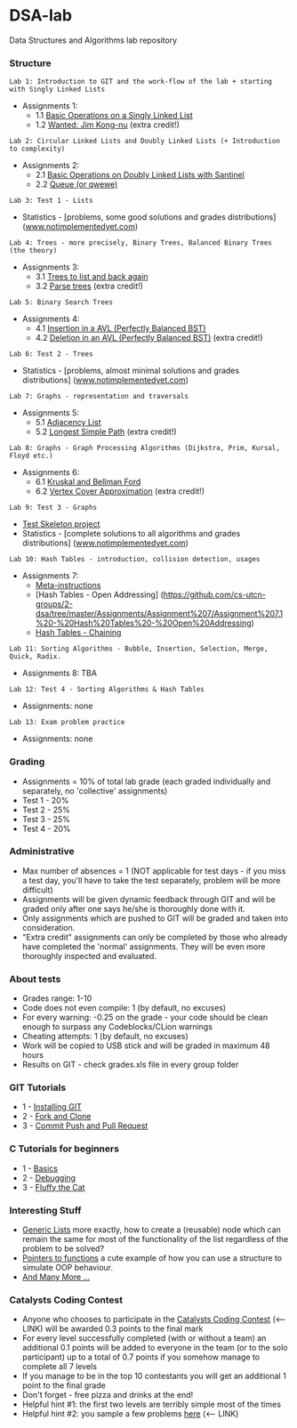 # DSA-lab

Data Structures and Algorithms lab repository


### Structure

```
Lab 1: Introduction to GIT and the work-flow of the lab + starting with Singly Linked Lists
```
* Assignments 1:
	- 1.1 [Basic Operations on a Singly Linked List](https://github.com/cs-utcn-groups/2-dsa/tree/master/Assignments/Assignment%201/Assignment%201) 
	- 1.2 [Wanted: Jim Kong-nu](https://github.com/cs-utcn-groups/2-dsa/tree/master/Assignments/Assignment%201/Assignment%201%20-%20extra%20credit) (extra credit!)

```
Lab 2: Circular Linked Lists and Doubly Linked Lists (+ Introduction to complexity)
```
* Assignments 2:
	- 2.1 [Basic Operations on Doubly Linked Lists with Santinel](https://github.com/cs-utcn-groups/2-dsa/tree/master/Assignments/Assignment%202/Assignment%202.1%20-%20doubly%20linked%20lists)
	- 2.2 [Queue (or qwewe)](https://github.com/cs-utcn-groups/2-dsa/tree/master/Assignments/Assignment%202/Assignment%202.2%20-%20queue)

```
Lab 3: Test 1 - Lists
```
* Statistics - [problems, some good solutions and grades distributions] (www.notimplementedyet.com)

```
Lab 4: Trees - more precisely, Binary Trees, Balanced Binary Trees (the theory)
```
* Assignments 3: 
	- 3.1 [Trees to list and back again](https://github.com/cs-utcn-groups/2-dsa/tree/master/Assignments/Assignment%203/Assignment%203%20-%20Tree%20to%20list%20and%20back%20again)
	- 3.2 [Parse trees](https://github.com/cs-utcn-groups/2-dsa/tree/master/Assignments/Assignment%203/Assignment%203%20-%20extra%20credit%20(parse%20tree)) (extra credit!)

```
Lab 5: Binary Search Trees
```
* Assignments 4: 
	- 4.1 [Insertion in a AVL (Perfectly Balanced BST)](https://github.com/cs-utcn-groups/2-dsa/tree/master/Assignments/Assignment%204/Assignment%204%20-%20Insertion%20in%20AVL%20Trees%20(Perfectly%20Balanced%20BST))
	- 4.2 [Deletion in an AVL (Perfectly Balanced BST)](https://github.com/cs-utcn-groups/2-dsa/tree/master/Assignments/Assignment%204/Assignment%204%20-%20Insertion%20in%20AVL%20Trees%20(Perfectly%20Balanced%20BST)) (extra credit!)

```
Lab 6: Test 2 - Trees
```
* Statistics - [problems, almost minimal solutions and grades distributions] (www.notimplementedyet.com)

```
Lab 7: Graphs - representation and traversals
```
* Assignments 5:
	- 5.1 [Adjacency List](https://github.com/cs-utcn-groups/2-dsa/tree/master/Assignments/Assignment%205/Assignment%205.1%20-%20Adjacency%20List)
	- 5.2 [Longest Simple Path](https://github.com/cs-utcn-groups/2-dsa/tree/master/Assignments/Assignment%205/Assignment%205.2%20-%20Longest%20Simple%20Path%20-%20extra%20credit) (extra credit!)

```
Lab 8: Graphs - Graph Processing Algorithms (Dijkstra, Prim, Kursal, Floyd etc.)
```
* Assignments 6: 
	- 6.1 [Kruskal and Bellman Ford](https://github.com/cs-utcn-groups/2-dsa/tree/master/Assignments/Assignment%206/Assignment%206.1%20-%20Kruskal%20and%20Bellman%20Ford)
	- 6.2 [Vertex Cover Approximation](https://github.com/cs-utcn-groups/2-dsa/tree/master/Assignments/Assignment%206/Assignment%206.2%20-%20Vertex%20Cover%20Approximation%20-%20extra%20credit) (extra credit!)

```
Lab 9: Test 3 - Graphs
```
* [Test Skeleton project](https://github.com/AC-2015-Sem2/DSA-lab/tree/master/Interesting%20Stuff/Graphs101%20-%20test%20skeleton)
* Statistics - [complete solutions to all algorithms and grades distributions] (www.notimplementedyet.com)
```
Lab 10: Hash Tables - introduction, collision detection, usages
```
* Assignments 7:
	- [Meta-instructions](https://github.com/cs-utcn-groups/2-dsa/tree/master/Assignments/Assignment%207)
	- [Hash Tables - Open Addressing] (https://github.com/cs-utcn-groups/2-dsa/tree/master/Assignments/Assignment%207/Assignment%207.1%20-%20Hash%20Tables%20-%20Open%20Addressing)
	- [Hash Tables - Chaining](https://github.com/cs-utcn-groups/2-dsa/tree/master/Assignments/Assignment%207/Assignment%207.2%20-%20Hash%20Tables%20-%20Chaining)


```
Lab 11: Sorting Algorithms - Bubble, Insertion, Selection, Merge, Quick, Radix.
```
* Assignments 8: TBA

```
Lab 12: Test 4 - Sorting Algorithms & Hash Tables
```
* Assignments: none

```
Lab 13: Exam problem practice
```
* Assignments: none


### Grading

* Assignments = 10% of total lab grade (each graded individually and separately, no 'collective' assignments)
* Test 1 - 20%
* Test 2 - 25%
* Test 3 - 25%
* Test 4 - 20%


### Administrative

* Max number of absences = 1 (NOT applicable for test days - if you miss a test day, you'll have to take the test separately, problem will be more difficult)
* Assignments will be given dynamic feedback through GIT and will be graded only after one says he/she is thoroughly done with it.
* Only assignments which are pushed to GIT will be graded and taken into consideration.
* "Extra credit" assignments can only be completed by those who already have completed the 'normal' assignments. They will be even more thoroughly inspected and evaluated.

### About tests

* Grades range: 1-10
* Code does not even compile: 1 (by default, no excuses)
* For every warning: -0.25 on the grade - your code should be clean enough to surpass any Codeblocks/CLion warnings
* Cheating attempts: 1 (by default, no excuses)
* Work will be copied to USB stick and will be graded in maximum 48 hours
* Results on GIT - check grades.xls file in every group folder


### GIT Tutorials

* 1 - [Installing GIT](https://www.youtube.com/watch?v=4ZNYfbXnpXQ&list=PLxDrAnoepRN2OXJ4boGqPF0LIADjWGqe7&index=1)
* 2 - [Fork and Clone](https://www.youtube.com/watch?v=mJQAfbARvMI&index=2&list=PLxDrAnoepRN2OXJ4boGqPF0LIADjWGqe7)
* 3 - [Commit Push and Pull Request](https://www.youtube.com/watch?v=nPq0yClIDhM&index=3&list=PLxDrAnoepRN2OXJ4boGqPF0LIADjWGqe7)

### C Tutorials for beginners
* 1 - [Basics](https://www.youtube.com/watch?v=3uVpuQ5jbmg&feature=youtu.be)
* 2 - [Debugging](https://www.youtube.com/watch?v=J8c1M30HzKg)
* 3 - [Fluffy the Cat](https://www.youtube.com/watch?v=le8FDsARN4I&feature=youtu.be)



### Interesting Stuff

* [Generic Lists](https://github.com/cs-utcn-groups/2-dsa/tree/master/Interesting%20Stuff/GenericLists) more exactly, how to create a (reusable) node which can remain the same for most of the functionality of the list regardless of the problem to be solved?
* [Pointers to functions](https://github.com/cs-utcn-groups/2-dsa/tree/master/Interesting%20Stuff/PointersToFunctions) a cute example of how you can use a structure to simulate OOP behaviour.
* [And Many More ...](https://github.com/cs-utcn-groups/2-dsa/tree/master/Interesting%20Stuff)


### Catalysts Coding Contest

* Anyone who chooses to participate in the [Catalysts Coding Contest](https://register.codingcontest.org/) (<-- LINK) will be awarded 0.3 points to the final mark
* For every level successfully completed (with or without a team) an additional 0.1 points will be added to everyone in the team (or to the solo participant) up to a total of 0.7 points if you somehow manage to complete all 7 levels
* If you manage to be in the top 10 contestants you will get an additional 1 point to the final grade
* Don't forget - free pizza and drinks at the end!
* Helpful hint #1: the first two levels are terribly simple most of the times
* Helpful hint #2: you sample a few problems [here](http://contest.catalysts.cc/en/) (<-- LINK) 